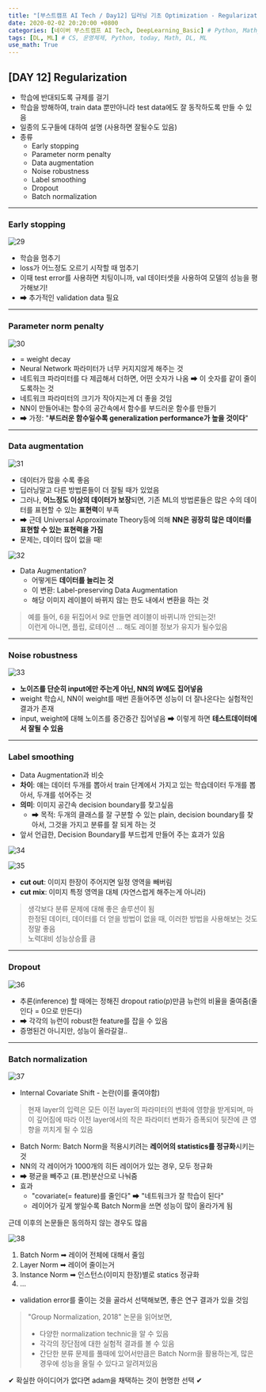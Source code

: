 ```yaml
---
title: "[부스트캠프 AI Tech / Day12] 딥러닝 기초 Optimization - Regularization"
date: 2020-02-02 20:20:00 +0800
categories: [네이버 부스트캠프 AI Tech, DeepLearning_Basic] # Python, Math_AI, DeepLearning_Basic
tags: [DL, ML] # CS, 운영체제, Python, today, Math, DL, ML
use_math: True
---
```



## **[DAY 12] Regularization**

- 학습에 반대되도록 규제를 걸기
- 학습을 방해하여, train data 뿐만아니라 test data에도 잘 동작하도록 만들 수 있음
- 일종의 도구들에 대하여 설명 (사용하면 잘될수도 있음)
- 종류
  - Early stopping
  - Parameter norm penalty
  - Data augmentation
  - Noise robustness
  - Label smoothing
  - Dropout
  - Batch normalization
  
---

### **Early stopping**

![29](/assets/img/sources/2021-02-03-02-58-57.png)

- 학습을 멈추기
- loss가 어느정도 오르기 시작할 때 멈추기
- 이때 test error를 사용하면 치팅이니까, val 데이터셋을 사용하여 모델의 성능을 평가해보기!
- ➡ 추가적인 validation data 필요

---

### **Parameter norm penalty**

![30](/assets/img/sources/2021-02-03-02-59-14.png)

- = weight decay
- Neural Network 파라미터가 너무 커지지않게 해주는 것
- 네트워크 파라미터를 다 제곱해서 더하면, 어떤 숫자가 나옴 ➡ 이 숫자를 같이 줄이도록하는 것
- 네트워크 파라미터의 크기가 작아지는게 더 좋을 것임
- NN이 만들어내는 함수의 공간속에서 함수를 부드러운 함수를 만들기
- ➡ 가정: "**부드러운 함수일수록 generalization performance가 높을 것이다**"

---

### **Data augmentation**

![31](/assets/img/sources/2021-02-03-02-59-49.png)

- 데이터가 많을 수록 좋음
- 딥러닝말고 다른 방법론들이 더 잘될 때가 있었음
- 그러나, **어느정도 이상의 데이터가 보장**되면, 기존 ML의 방법론들은 많은 수의 데이터를 표현할 수 있는 **표현력**이 부족
- ➡ 근데 Universal Approximate Theory등에 의해 **NN은 굉장히 많은 데이터를 표현할 수 있는 표현력을 가짐**
- 문제는, 데이터 많이 없을 때!

![32](/assets/img/sources/2021-02-03-03-00-09.png)

- Data Augmentation?
  - 어떻게든 **데이터를 늘리는 것**
  - 이 변환: Label-preserving Data Augmentation
  - 해당 이미지 레이블이 바뀌지 않는 한도 내에서 변환을 하는 것

> 예를 들어, 6을 뒤집어서 9로 만들면 레이블이 바뀌니까 안되는것!  
> 이런게 아니면, 플립, 로테이션 ... 해도 레이블 정보가 유지가 될수있음  

---

### **Noise robustness**

![33](/assets/img/sources/2021-02-03-03-00-26.png)

- **노이즈를 단순히 input에만 주는게 아닌, NN의 $W$에도 집어넣음**
- weight 학습시, NN이 weight를 매번 흔들어주면 성능이 더 잘나온다는 실험적인 결과가 존재
- input, weight에 대해 노이즈를 중간중간 집어넣음 ➡ 이렇게 하면 **테스트데이터에서 잘될 수 있음**

---

### **Label smoothing**

- Data Augmentation과 비슷
- **차이**: 얘는 데이터 두개를 뽑아서 train 단계에서 가지고 있는 학습데이터 두개를 뽑아서, 두개를 섞어주는 것
- **의미**: 이미지 공간속 decision boundary를 찾고싶음
  - ➡ 목적: 두개의 클래스를 잘 구분할 수 있는 plain, decision boundary를 찾아서, 그것을 가지고 분류를 잘 되게 하는 것
- 앞서 언급한, Decision Boundary를 부드럽게 만들어 주는 효과가 있음

![34](/assets/img/sources/2021-02-03-03-00-40.png)

![35](/assets/img/sources/2021-02-03-03-00-56.png)

- **cut out**: 이미지 한장이 주어지면 일정 영역을 빼버림
- **cut mix**: 이미지 특정 영역을 대체 (자연스럽게 해주는게 아니라)

> 생각보다 분류 문제에 대해 좋은 솔루션이 됨  
> 한정된 데이터, 데이터를 더 얻을 방법이 없을 때, 이러한 방법을 사용해보는 것도 정말 좋음  
> 노력대비 성능상승률 큼  

---

### **Dropout**

![36](/assets/img/sources/2021-02-03-03-01-10.png)

- 추론(inference) 할 때에는 정해진 dropout ratio(p)만큼 뉴런의 비율을 줄여줌(줄인다 = 0으로 만든다)
- ➡ 각각의 뉴런이 robust한 feature를 잡을 수 있음
- 증명된건 아니지만, 성능이 올라갈걸..

---

### **Batch normalization**

![37](/assets/img/sources/2021-02-03-03-01-21.png)

- Internal Covariate Shift - 논란(이를 줄여야함)

> 현재 layer의 입력은 모든 이전 layer의 파라미터의 변화에 영향을 받게되며, 마이 깊어짐에 따라 이전 layer에서의 작은 파라미터 변화가 증폭되어 뒷잔에 큰 영향을 끼치게 될 수 있음

- Batch Norm: Batch Norm을 적용시키려는 **레이어의 statistics를 정규화**시키는 것
- NN의 각 레이어가 1000개의 히든 레이어가 있는 경우, 모두 정규화
- ➡ 평균을 빼주고 (표.편)분산으로 나눠줌
- 효과
  - "covariate(= feature)를 줄인다" ➡ "네트워크가 잘 학습이 된다"
  - 레이어가 깊게 쌓일수록 Batch Norm을 쓰면 성능이 많이 올라가게 됨

근데 이후의 논문들은 동의하지 않는 경우도 많음

![38](/assets/img/sources/2021-02-03-03-01-35.png)

1. Batch Norm ➡ 레이어 전체에 대해서 줄임
2. Layer Norm ➡ 레이어 줄이는거
3. Instance Norm ➡ 인스턴스(이미지 한장)별로 statics 정규화
4. ...

- validation error를 줄이는 것을 골라서 선택해보면, 좋은 연구 결과가 있을 것임

> "Group Normalization, 2018" 논문을 읽어보면,  
> - 다양한 normalization technic을 알 수 있음  
> - 각각의 장단점에 대한 실험적 결과를 볼 수 있음  
> - 간단한 분류 문제를 풀때에 있어서만큼은 Batch Norm을 활용하는게, 많은 경우에 성능을 올릴 수 있다고 알려져있음  

✔ 확실한 아이디어가 없다면 adam을 채택하는 것이 현명한 선택 ✔ 
